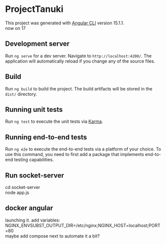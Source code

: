 # ProjectTanuki
This project was generated with [Angular CLI](https://github.com/angular/angular-cli) version 15.1.1.
<br>
now on 17

## Development server
Run `ng serve` for a dev server. Navigate to `http://localhost:4200/`. The application will automatically reload if you change any of the source files.

## Build
Run `ng build` to build the project. The build artifacts will be stored in the `dist/` directory.

## Running unit tests
Run `ng test` to execute the unit tests via [Karma](https://karma-runner.github.io).

## Running end-to-end tests
Run `ng e2e` to execute the end-to-end tests via a platform of your choice. To use this command, you need to first add a package that implements end-to-end testing capabilities.

## Run socket-server
cd socket-server <br>
node app.js

## docker angular

launching it. add variables:
NGINX_ENVSUBST_OUTPUT_DIR=/etc/nginx;NGINX_HOST=localhost;PORT=80
<br>
maybe add compose next to automate it a bit?

